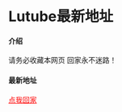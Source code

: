# Lutube最新地址

#### 介绍
请务必收藏本网页 回家永不迷路！

#### 最新地址
<a href="https://3.dincoo.top" style="color:red;">点我回家</a>
